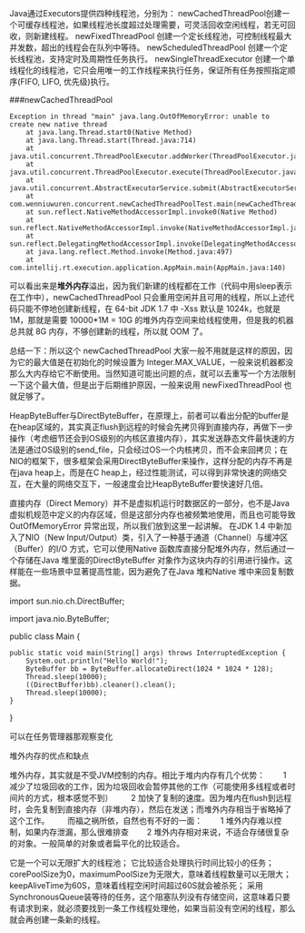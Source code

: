 Java通过Executors提供四种线程池，分别为：
newCachedThreadPool创建一个可缓存线程池，如果线程池长度超过处理需要，可灵活回收空闲线程，若无可回收，则新建线程。
newFixedThreadPool 创建一个定长线程池，可控制线程最大并发数，超出的线程会在队列中等待。
newScheduledThreadPool 创建一个定长线程池，支持定时及周期性任务执行。
newSingleThreadExecutor 创建一个单线程化的线程池，它只会用唯一的工作线程来执行任务，保证所有任务按照指定顺序(FIFO, LIFO, 优先级)执行。



###newCachedThreadPool

    Exception in thread "main" java.lang.OutOfMemoryError: unable to create new native thread  
        at java.lang.Thread.start0(Native Method)  
        at java.lang.Thread.start(Thread.java:714)  
        at java.util.concurrent.ThreadPoolExecutor.addWorker(ThreadPoolExecutor.java:950)  
        at java.util.concurrent.ThreadPoolExecutor.execute(ThreadPoolExecutor.java:1368)  
        at java.util.concurrent.AbstractExecutorService.submit(AbstractExecutorService.java:112)  
        at com.wenniuwuren.concurrent.newCachedThreadPoolTest.main(newCachedThreadPoolTest.java:15)  
        at sun.reflect.NativeMethodAccessorImpl.invoke0(Native Method)  
        at sun.reflect.NativeMethodAccessorImpl.invoke(NativeMethodAccessorImpl.java:62)  
        at sun.reflect.DelegatingMethodAccessorImpl.invoke(DelegatingMethodAccessorImpl.java:43)  
        at java.lang.reflect.Method.invoke(Method.java:497)  
        at com.intellij.rt.execution.application.AppMain.main(AppMain.java:140)  


可以看出来是**堆外内存**溢出，因为我们新建的线程都在工作（代码中用sleep表示在工作中），newCachedThreadPool 只会重用空闲并且可用的线程，所以上述代码只能不停地创建新线程，在 64-bit JDK 1.7 中 -Xss 默认是 1024k，也就是 1M，那就是需要 10000*1M = 10G 的堆外内存空间来给线程使用，但是我的机器总共就 8G 内存，不够创建新的线程，所以就 OOM 了。


总结一下：所以这个 newCachedThreadPool 大家一般不用就是这样的原因，因为它的最大值是在初始化的时候设置为 Integer.MAX_VALUE，一般来说机器都没那么大内存给它不断使用。当然知道可能出问题的点，就可以去重写一个方法限制一下这个最大值，但是出于后期维护原因，一般来说用 newFixedThreadPool 也就足够了。 


HeapByteBuffer与DirectByteBuffer，在原理上，前者可以看出分配的buffer是在heap区域的，其实真正flush到远程的时候会先拷贝得到直接内存，再做下一步操作（考虑细节还会到OS级别的内核区直接内存），其实发送静态文件最快速的方法是通过OS级别的send_file，只会经过OS一个内核拷贝，而不会来回拷贝；在NIO的框架下，很多框架会采用DirectByteBuffer来操作，这样分配的内存不再是在java heap上，而是在C heap上，经过性能测试，可以得到非常快速的网络交互，在大量的网络交互下，一般速度会比HeapByteBuffer要快速好几倍。

直接内存（Direct Memory）并不是虚拟机运行时数据区的一部分，也不是Java虚拟机规范中定义的内存区域，但是这部分内存也被频繁地使用，而且也可能导致OutOfMemoryError 异常出现，所以我们放到这里一起讲解。
在JDK 1.4 中新加入了NIO（New Input/Output）类，引入了一种基于通道（Channel）与缓冲区（Buffer）的I/O 方式，它可以使用Native 函数库直接分配堆外内存，然后通过一个存储在Java 堆里面的DirectByteBuffer 对象作为这块内存的引用进行操作。这样能在一些场景中显著提高性能，因为避免了在Java 堆和Native 堆中来回复制数据。

import sun.nio.ch.DirectBuffer;

import java.nio.ByteBuffer;

public class Main {

    public static void main(String[] args) throws InterruptedException {
        System.out.println("Hello World!");
        ByteBuffer bb = ByteBuffer.allocateDirect(1024 * 1024 * 128);
        Thread.sleep(10000);
        ((DirectBuffer)bb).cleaner().clean();
        Thread.sleep(10000);
    }
}

可以在任务管理器那观察变化

堆外内存的优点和缺点

堆外内存，其实就是不受JVM控制的内存。相比于堆内内存有几个优势：
　　1 减少了垃圾回收的工作，因为垃圾回收会暂停其他的工作（可能使用多线程或者时间片的方式，根本感觉不到）
　　2 加快了复制的速度。因为堆内在flush到远程时，会先复制到直接内存（非堆内存），然后在发送；而堆外内存相当于省略掉了这个工作。
　　而福之祸所依，自然也有不好的一面：
　　1 堆外内存难以控制，如果内存泄漏，那么很难排查
　　2 堆外内存相对来说，不适合存储很复杂的对象。一般简单的对象或者扁平化的比较适合。

它是一个可以无限扩大的线程池；
它比较适合处理执行时间比较小的任务；corePoolSize为0，maximumPoolSize为无限大，意味着线程数量可以无限大；
keepAliveTime为60S，意味着线程空闲时间超过60S就会被杀死；
采用SynchronousQueue装等待的任务，这个阻塞队列没有存储空间，这意味着只要有请求到来，就必须要找到一条工作线程处理他，如果当前没有空闲的线程，那么就会再创建一条新的线程。







